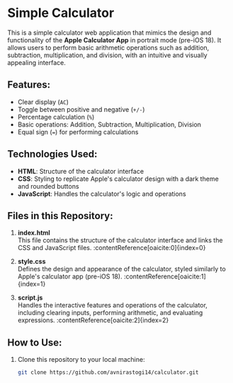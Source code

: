 # Simple Calculator

This is a simple calculator web application that mimics the design and functionality of the **Apple Calculator App** in portrait mode (pre-iOS 18). It allows users to perform basic arithmetic operations such as addition, subtraction, multiplication, and division, with an intuitive and visually appealing interface.

## Features:
- Clear display (`AC`)
- Toggle between positive and negative (`+/-`)
- Percentage calculation (`%`)
- Basic operations: Addition, Subtraction, Multiplication, Division
- Equal sign (`=`) for performing calculations

## Technologies Used:
- **HTML**: Structure of the calculator interface
- **CSS**: Styling to replicate Apple's calculator design with a dark theme and rounded buttons
- **JavaScript**: Handles the calculator's logic and operations

## Files in this Repository:
1. **index.html**  
   This file contains the structure of the calculator interface and links the CSS and JavaScript files.
   :contentReference[oaicite:0]{index=0}

2. **style.css**  
   Defines the design and appearance of the calculator, styled similarly to Apple's calculator app (pre-iOS 18).
   :contentReference[oaicite:1]{index=1}

3. **script.js**  
   Handles the interactive features and operations of the calculator, including clearing inputs, performing arithmetic, and evaluating expressions.
   :contentReference[oaicite:2]{index=2}

## How to Use:
1. Clone this repository to your local machine:
   ```bash
   git clone https://github.com/avnirastogi14/calculator.git
